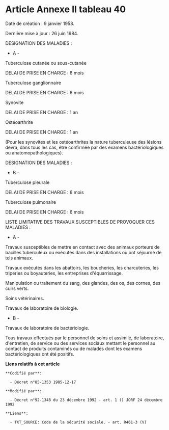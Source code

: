 # Article Annexe II tableau 40

Date de création : 9 janvier 1958.

Dernière mise à jour : 26 juin 1984.

DESIGNATION DES MALADIES :

-  A  - 

Tuberculose cutanée ou sous-cutanée

DELAI DE PRISE EN CHARGE : 6 mois 

Tuberculose ganglionnaire

DELAI DE PRISE EN CHARGE : 6 mois 

Synovite

DELAI DE PRISE EN CHARGE : 1 an 

Ostéoarthrite

DELAI DE PRISE EN CHARGE : 1 an 

(Pour les synovites et les ostéoarthrites la nature tuberculeuse des lésions devra, dans tous les cas, être confirmée par des
examens bactériologiques ou anatomopathologiques).

DESIGNATION DES MALADIES :

- B - 

Tuberculose pleurale

DELAI DE PRISE EN CHARGE : 6 mois 

Tuberculose pulmonaire 

DELAI DE PRISE EN CHARGE : 6 mois 

LISTE LIMITATIVE DES TRAVAUX SUSCEPTIBLES DE PROVOQUER CES MALADIES :

- A - 

Travaux susceptibles de mettre en contact avec des animaux porteurs de bacilles tuberculeux ou exécutés dans des
installations où ont séjourné de tels animaux.

Travaux exécutés dans les abattoirs, les boucheries, les charcuteries, les triperies ou boyauteries, les entreprises
d'équarrissage. 

Manipulation ou traitement du sang, des glandes, des os, des cornes, des cuirs verts.

Soins vétérinaires.

Travaux de laboratoire de biologie.

- B -

Travaux de laboratoire de bactériologie.

Tous travaux effectués par le personnel de soins et assimilé, de laboratoire, d'entretien, de service ou des services sociaux
mettant le personnel au contact de produits contaminés ou de malades dont les examens bactériologiques ont été positifs.

**Liens relatifs à cet article**

	**Codifié par**:

	  - Décret n°85-1353 1985-12-17

	**Modifié par**:

	  - Décret n°92-1348 du 23 décembre 1992 - art. 1 () JORF 24 décembre 1992

	**Liens**:

	  - TXT_SOURCE: Code de la sécurité sociale. - art. R461-3 (V)
